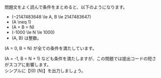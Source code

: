 問題文をよく読んで条件をまとめると、以下のようになります。
* \(−2147483648 \le A, B \le 2147483647\)
* \(A \neq 1\)
* \(A + B = N\)
* \(-1000 \le N \le 1000\)
* \(A, B\) は整数。

\(A = 0, B = N\) が全ての条件を満たしています。

\(A = -1, B = N + 1\) なども条件を満たしますが、この問題では提出コードの短さがスコアに影響します。  
シンプルに【\(0\) \(N\)】を出力しましょう。
